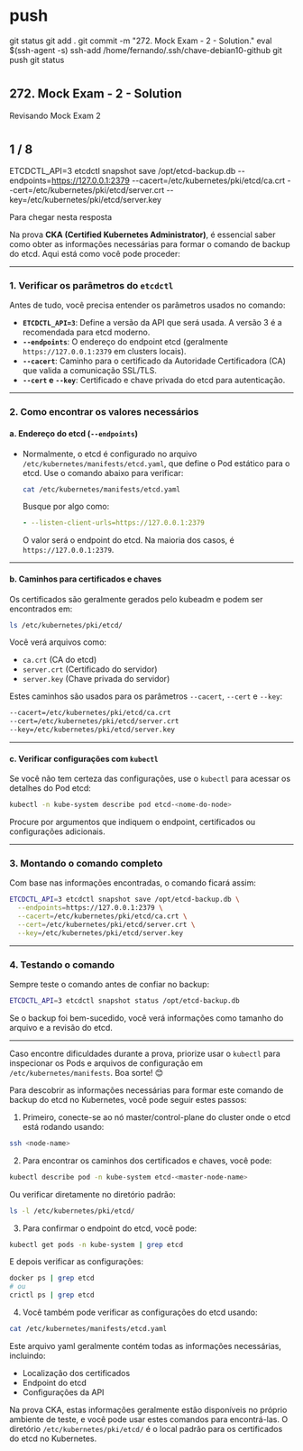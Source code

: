 #
# ###################################################################################################################### 
# ###################################################################################################################### 
#  push

git status
git add .
git commit -m "272. Mock Exam - 2 - Solution."
eval $(ssh-agent -s)
ssh-add /home/fernando/.ssh/chave-debian10-github
git push
git status


# ###################################################################################################################### 
# ###################################################################################################################### 
## 272. Mock Exam - 2 - Solution

Revisando Mock Exam 2


# ###################################################################################################################### 
# ###################################################################################################################### 
## 1 / 8
ETCDCTL_API=3 etcdctl snapshot save /opt/etcd-backup.db --endpoints=https://127.0.0.1:2379 --cacert=/etc/kubernetes/pki/etcd/ca.crt --cert=/etc/kubernetes/pki/etcd/server.crt --key=/etc/kubernetes/pki/etcd/server.key



Para chegar nesta resposta

Na prova **CKA (Certified Kubernetes Administrator)**, é essencial saber como obter as informações necessárias para formar o comando de backup do etcd. Aqui está como você pode proceder:

---

### **1. Verificar os parâmetros do `etcdctl`**
Antes de tudo, você precisa entender os parâmetros usados no comando:

- **`ETCDCTL_API=3`**: Define a versão da API que será usada. A versão 3 é a recomendada para etcd moderno.
- **`--endpoints`**: O endereço do endpoint etcd (geralmente `https://127.0.0.1:2379` em clusters locais).
- **`--cacert`**: Caminho para o certificado da Autoridade Certificadora (CA) que valida a comunicação SSL/TLS.
- **`--cert` e `--key`**: Certificado e chave privada do etcd para autenticação.

---

### **2. Como encontrar os valores necessários**
#### a. **Endereço do etcd (`--endpoints`)**
- Normalmente, o etcd é configurado no arquivo `/etc/kubernetes/manifests/etcd.yaml`, que define o Pod estático para o etcd. Use o comando abaixo para verificar:

  ```bash
  cat /etc/kubernetes/manifests/etcd.yaml
  ```

  Busque por algo como:

  ```yaml
  - --listen-client-urls=https://127.0.0.1:2379
  ```

  O valor será o endpoint do etcd. Na maioria dos casos, é `https://127.0.0.1:2379`.

---

#### b. **Caminhos para certificados e chaves**
Os certificados são geralmente gerados pelo kubeadm e podem ser encontrados em:

```bash
ls /etc/kubernetes/pki/etcd/
```

Você verá arquivos como:
- `ca.crt` (CA do etcd)
- `server.crt` (Certificado do servidor)
- `server.key` (Chave privada do servidor)

Estes caminhos são usados para os parâmetros `--cacert`, `--cert` e `--key`:

```bash
--cacert=/etc/kubernetes/pki/etcd/ca.crt
--cert=/etc/kubernetes/pki/etcd/server.crt
--key=/etc/kubernetes/pki/etcd/server.key
```

---

#### c. **Verificar configurações com `kubectl`**
Se você não tem certeza das configurações, use o `kubectl` para acessar os detalhes do Pod etcd:

```bash
kubectl -n kube-system describe pod etcd-<nome-do-node>
```

Procure por argumentos que indiquem o endpoint, certificados ou configurações adicionais.

---

### **3. Montando o comando completo**
Com base nas informações encontradas, o comando ficará assim:

```bash
ETCDCTL_API=3 etcdctl snapshot save /opt/etcd-backup.db \
  --endpoints=https://127.0.0.1:2379 \
  --cacert=/etc/kubernetes/pki/etcd/ca.crt \
  --cert=/etc/kubernetes/pki/etcd/server.crt \
  --key=/etc/kubernetes/pki/etcd/server.key
```

---

### **4. Testando o comando**
Sempre teste o comando antes de confiar no backup:

```bash
ETCDCTL_API=3 etcdctl snapshot status /opt/etcd-backup.db
```

Se o backup foi bem-sucedido, você verá informações como tamanho do arquivo e a revisão do etcd.

---

Caso encontre dificuldades durante a prova, priorize usar o `kubectl` para inspecionar os Pods e arquivos de configuração em `/etc/kubernetes/manifests`. Boa sorte! 😊



Para descobrir as informações necessárias para formar este comando de backup do etcd no Kubernetes, você pode seguir estes passos:

1. Primeiro, conecte-se ao nó master/control-plane do cluster onde o etcd está rodando usando:
```bash
ssh <node-name>
```

2. Para encontrar os caminhos dos certificados e chaves, você pode:
```bash
kubectl describe pod -n kube-system etcd-<master-node-name>
```
Ou verificar diretamente no diretório padrão:
```bash
ls -l /etc/kubernetes/pki/etcd/
```

3. Para confirmar o endpoint do etcd, você pode:
```bash
kubectl get pods -n kube-system | grep etcd
```
E depois verificar as configurações:
```bash
docker ps | grep etcd
# ou
crictl ps | grep etcd
```

4. Você também pode verificar as configurações do etcd usando:
```bash
cat /etc/kubernetes/manifests/etcd.yaml
```

Este arquivo yaml geralmente contém todas as informações necessárias, incluindo:
- Localização dos certificados
- Endpoint do etcd
- Configurações da API

Na prova CKA, estas informações geralmente estão disponíveis no próprio ambiente de teste, e você pode usar estes comandos para encontrá-las. O diretório `/etc/kubernetes/pki/etcd/` é o local padrão para os certificados do etcd no Kubernetes.